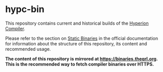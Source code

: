 # hypc-bin

This repository contains current and historical builds of the [Hyperion Compiler](https://github.com/theQRL/hyperion/).

Please refer to the section on [Static Binaries](https://theqrl.org/)
in the official documentation for information about the structure of this repository, its content and recommended usage.

**The content of this repository is mirrored at https://binaries.theqrl.org. This is the recommended way to fetch compiler binaries over HTTPS.**
